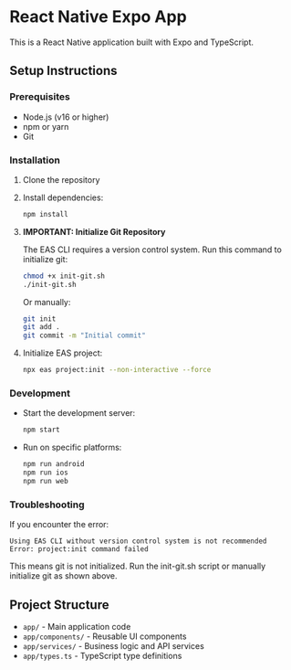 # React Native Expo App

This is a React Native application built with Expo and TypeScript.

## Setup Instructions

### Prerequisites
- Node.js (v16 or higher)
- npm or yarn
- Git

### Installation

1. Clone the repository
2. Install dependencies:
   ```bash
   npm install
   ```

3. **IMPORTANT: Initialize Git Repository**
   
   The EAS CLI requires a version control system. Run this command to initialize git:
   ```bash
   chmod +x init-git.sh
   ./init-git.sh
   ```
   
   Or manually:
   ```bash
   git init
   git add .
   git commit -m "Initial commit"
   ```

4. Initialize EAS project:
   ```bash
   npx eas project:init --non-interactive --force
   ```

### Development

- Start the development server:
  ```bash
  npm start
  ```

- Run on specific platforms:
  ```bash
  npm run android
  npm run ios
  npm run web
  ```

### Troubleshooting

If you encounter the error:
```
Using EAS CLI without version control system is not recommended
Error: project:init command failed
```

This means git is not initialized. Run the init-git.sh script or manually initialize git as shown above.

## Project Structure

- `app/` - Main application code
- `app/components/` - Reusable UI components
- `app/services/` - Business logic and API services
- `app/types.ts` - TypeScript type definitions